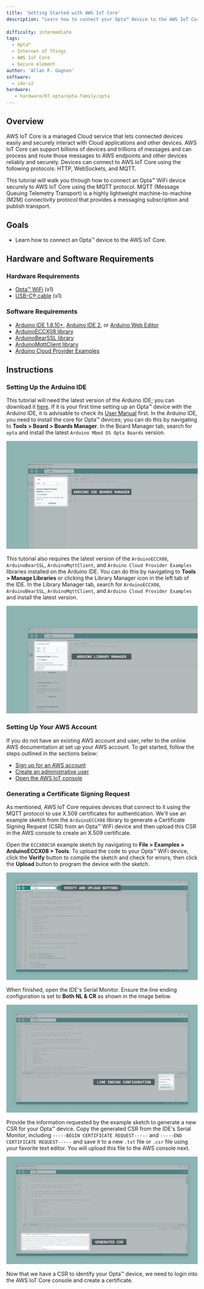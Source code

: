 ```yaml
---
title: 'Getting Started with AWS IoT Core'
description: "Learn how to connect your Opta™ device to the AWS IoT Core."

difficulty: intermediate 
tags:
  - Opta™
  - Internet of Things
  - AWS IoT Core
  - Secure element
author: 'Allan F. Gagnon'
software:
  - ide-v2
hardware:
   - hardware/07.opta/opta-family/opta
---
```


## Overview

AWS IoT Core is a managed Cloud service that lets connected devices easily and securely interact with Cloud applications and other devices. AWS IoT Core can support billions of devices and trillions of messages and can process and route those messages to AWS endpoints and other devices reliably and securely. Devices can connect to AWS IoT Core using the following protocols: HTTP, WebSockets, and MQTT.

This tutorial will walk you through how to connect an Opta™ WiFi device securely to AWS IoT Core using the MQTT protocol. MQTT (Message Queuing Telemetry Transport) is a highly lightweight machine-to-machine (M2M) connectivity protocol that provides a messaging subscription and publish transport.

## Goals

- Learn how to connect an Opta™ device to the AWS IoT Core.

## Hardware and Software Requirements

### Hardware Requirements

- [Opta™ WiFi](https://store.arduino.cc/collections/pro-family/products/opta-wifi) (x1)
- [USB-C® cable](https://store.arduino.cc/products/usb-cable2in1-type-c) (x1)

### Software Requirements

- [Arduino IDE 1.8.10+](https://www.arduino.cc/en/software), [Arduino IDE 2](https://www.arduino.cc/en/software), or [Arduino Web Editor](https://create.arduino.cc/editor)
- [ArduinoECCX08 library](https://github.com/arduino-libraries/ArduinoECCX08)
- [ArduinoBearSSL library](https://github.com/arduino-libraries/ArduinoBearSSL)
- [ArduinoMqttClient library](https://github.com/arduino-libraries/ArduinoMqttClient)
- [Arduino Cloud Provider Examples](https://github.com/arduino/ArduinoCloudProviderExamples)

## Instructions

### Setting Up the Arduino IDE

This tutorial will need the latest version of the Arduino IDE; you can download it [here](https://www.arduino.cc/en/software). If it is your first time setting up an Opta™ device with the Arduino IDE, it is advisable to check its [User Manual](https://docs.arduino.cc/tutorials/opta/user-manual) first. In the Arduino IDE, you need to install the core for Opta™ devices; you can do this by navigating to **Tools > Board > Boards Manager**. In the Board Manager tab, search for `opta` and install the latest `Arduino Mbed OS Opta Boards` version.

![Installing the Opta™ core in the Arduino IDE](assets/aws-iot_001.png)

This tutorial also requires the latest version of the `ArduinoECCX08`, `ArduinoBearSSL`, `ArduinoMqttClient`, and `Arduino Cloud Provider Examples` libraries installed on the Arduino IDE. You can do this by navigating to **Tools > Manage Libraries** or clicking the Library Manager icon in the left tab of the IDE. In the Library Manager tab, search for `ArduinoECCX08`, `ArduinoBearSSL`, `ArduinoMqttClient`, and `Arduino Cloud Provider Examples` and install the latest version.

![Installing libraries in the Arduino IDE](assets/aws-iot_002.png)

### Setting Up Your AWS Account

If you do not have an existing AWS account and user, refer to the online AWS documentation at set up your AWS account. To get started, follow the steps outlined in the sections below:

- [Sign up for an AWS account](https://docs.aws.amazon.com/iot/latest/developerguide/setting-up.html#aws-registration) 
- [Create an administrative user](https://docs.aws.amazon.com/iot/latest/developerguide/setting-up.html#create-an-admin) 
- [Open the AWS IoT console](https://docs.aws.amazon.com/iot/latest/developerguide/setting-up.html#iot-console-signin)

### Generating a Certificate Signing Request 

As mentioned, AWS IoT Core requires devices that connect to it using the MQTT protocol to use X.509 certificates for authentication. We'll use an example sketch from the `ArduinoECCX08` library to generate a Certificate Signing Request (CSR) from an Opta™ WiFi device and then upload this CSR in the AWS console to create an X.509 certificate.

Open the `ECCX08CSR` example sketch by navigating to **File > Examples > ArduinoECCX08 > Tools**. To upload the code to your Opta™ WiFi device, click the **Verify** button to compile the sketch and check for errors; then click the **Upload** button to program the device with the sketch.

![Verify and Upload buttons of the Arduino IDE](assets/aws-iot_003.png)

When finished, open the IDE's Serial Monitor. Ensure the line ending configuration is set to **Both NL & CR** as shown in the image below. 

![Verify and Upload buttons of the Arduino IDE](assets/aws-iot_004.png)

Provide the information requested by the example sketch to generate a new CSR for your Opta™ device. Copy the generated CSR from the IDE's Serial Monitor, including `-----BEGIN CERTIFICATE REQUEST-----` and `-----END CERTIFICATE REQUEST-----` and save it to a new `.txt` file or `.csr` file using your favorite text editor. You will upload this file to the AWS console next. 

![Generating a CSR with the Arduino ecosystem tools](assets/aws-iot_005.png)

Now that we have a CSR to identify your Opta™ device, we need to login into the AWS IoT Core console and create a certificate.

### 

